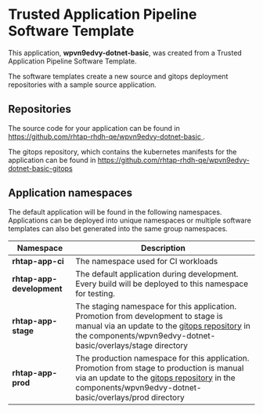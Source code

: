 # Trusted Application Pipeline Software Template

This application, **wpvn9edvy-dotnet-basic**, was created from a Trusted Application Pipeline Software Template.

The software templates create a new source and gitops deployment repositories with a sample source application. 

## Repositories

The source code for your application can be found in [https://github.com/rhtap-rhdh-qe/wpvn9edvy-dotnet-basic ](https://github.com/rhtap-rhdh-qe/wpvn9edvy-dotnet-basic ).
 
The gitops repository, which contains the kubernetes manifests for the application can be found in 
[https://github.com/rhtap-rhdh-qe/wpvn9edvy-dotnet-basic-gitops ](https://github.com/rhtap-rhdh-qe/wpvn9edvy-dotnet-basic-gitops ) 

## Application namespaces 

The default application will be found in the following namespaces. Applications can be deployed into unique namespaces or multiple software templates can also bet generated into the same group namespaces.  

|  Namespace   |  Description   |  
| -------- | -------- |
| **rhtap-app-ci** | The namespace used for CI workloads |
| **rhtap-app-development** | The default application during development. Every build will be deployed to this namespace for testing. |
| **rhtap-app-stage** | The staging namespace for this application. Promotion from development to stage is manual via an update to the [gitops repository](https://github.com/rhtap-rhdh-qe/wpvn9edvy-dotnet-basic-gitops ) in the components/wpvn9edvy-dotnet-basic/overlays/stage directory |
| **rhtap-app-prod** | The production namespace for this application. Promotion from stage to production is manual via an update to the [gitops repository](https://github.com/rhtap-rhdh-qe/wpvn9edvy-dotnet-basic-gitops ) in the components/wpvn9edvy-dotnet-basic/overlays/prod directory |